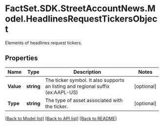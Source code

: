 # FactSet.SDK.StreetAccountNews.Model.HeadlinesRequestTickersObject
Elements of headlines request tickers.

## Properties

Name | Type | Description | Notes
------------ | ------------- | ------------- | -------------
**Value** | **string** | The ticker symbol. It also supports an listing and regional suffix (ex:AAPL-US) | [optional] 
**Type** | **string** | The type of asset associated with the ticker.  | [optional] 

[[Back to Model list]](../README.md#documentation-for-models) [[Back to API list]](../README.md#documentation-for-api-endpoints) [[Back to README]](../README.md)

